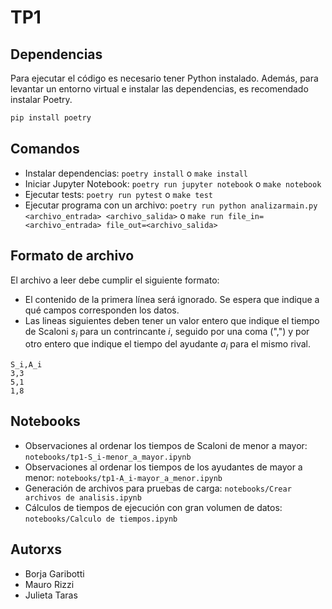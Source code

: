 # TP1

## Dependencias

Para ejecutar el código es necesario tener Python instalado.
Además, para levantar un entorno virtual e instalar las dependencias, es recomendado instalar Poetry.

``` sh
pip install poetry
```

## Comandos

- Instalar dependencias: `poetry install` o `make install`
- Iniciar Jupyter Notebook: `poetry run jupyter notebook` o `make notebook`
- Ejecutar tests: `poetry run pytest` o `make test`
- Ejecutar programa con un archivo: `poetry run python analizarmain.py <archivo_entrada> <archivo_salida>` o `make run file_in=<archivo_entrada> file_out=<archivo_salida>`

## Formato de archivo

El archivo a leer debe cumplir el siguiente formato:
- El contenido de la primera línea será ignorado. Se espera que indique a qué campos corresponden los datos.
- Las lineas siguientes deben tener un valor entero que indique el tiempo de Scaloni $s_i$ para un contrincante $i$, seguido por una coma (",") y por otro entero que indique el tiempo del ayudante $a_i$ para el mismo rival.

```
S_i,A_i
3,3
5,1
1,8
```

## Notebooks

- Observaciones al ordenar los tiempos de Scaloni de menor a mayor: `notebooks/tp1-S_i-menor_a_mayor.ipynb`
- Observaciones al ordenar los tiempos de los ayudantes de mayor a menor: `notebooks/tp1-A_i-mayor_a_menor.ipynb`
- Generación de archivos para pruebas de carga: `notebooks/Crear archivos de analisis.ipynb`
- Cálculos de tiempos de ejecución con gran volumen de datos: `notebooks/Calculo de tiempos.ipynb`

## Autorxs

- Borja Garibotti
- Mauro Rizzi
- Julieta Taras 